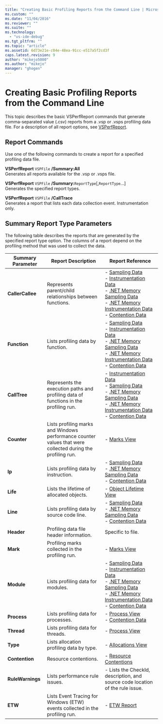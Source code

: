```yaml
---
title: "Creating Basic Profiling Reports from the Command Line | Microsoft Docs"
ms.custom: ""
ms.date: "11/04/2016"
ms.reviewer: ""
ms.suite: ""
ms.technology: 
  - "vs-ide-debug"
ms.tgt_pltfrm: ""
ms.topic: "article"
ms.assetid: 6d73e21e-c04e-48ea-91cc-e517a5f2cd3f
caps.latest.revision: 9
author: "mikejo5000"
ms.author: "mikejo"
manager: "ghogen"
---
```

# Creating Basic Profiling Reports from the Command Line
This topic describes the basic VSPerfReport commands that generate comma-separated value (.csv) reports from a .vsp or .vsps profiling data file. For a description of all report options, see [VSPerfReport](../profiling/vsperfreport.md).  
  
## Report Commands  
 Use one of the following commands to create a report for a specified profiling data file.  
  
 **VSPerfReport** `VSPFile` **/Summary:All**  
 Generates all reports available for the .vsp or .vsps file.  
  
 **VSPerfReport** `VSPFile` **/Summary:**`ReportType`[,`ReportType`...]  
 Generates the specified report types.  
  
 **VSPerfReport** `VSPFile` **/CallTrace**  
 Generates a report that lists each data collection event. Instrumentation only.  
  
## Summary Report Type Parameters  
 The following table describes the reports that are generated by the specified report type option. The columns of a report depend on the profiling method that was used to collect the data.  
  
|Summary Parameter|Report Description|Report Reference|  
|-----------------------|------------------------|----------------------|  
|**CallerCallee**|Represents parent/child relationships between functions.|-   [Sampling Data](../profiling/caller-callee-view-sampling-data.md)<br />-   [Instrumentation Data](../profiling/caller-callee-view-instrumentation-data.md)<br />-   [.NET Memory Sampling Data](../profiling/caller-callee-view-dotnet-memory-sampling-data.md)<br />-   [.NET Memory Instrumentation Data](../profiling/caller-callee-view-net-memory-instrumentation-data.md)<br />-   [Contention Data](../profiling/caller-callee-view-contention-data.md)|  
|**Function**|Lists profiling data by function.|-   [Sampling Data](../profiling/functions-view-sampling-data.md)<br />-   [Instrumentation Data](../profiling/functions-view-instrumentation-data.md)<br />-   [.NET Memory Sampling Data](../profiling/functions-view-dotnet-memory-sampling-data.md)<br />-   [.NET Memory Instrumentation Data](../profiling/functions-view-dotnet-memory-instrumentation-data.md)<br />-   [Contention Data](../profiling/functions-view-contention-data.md)|  
|**CallTree**|Represents the execution paths and profiling data of functions in the profiling run.|-   [Instrumentation Data](../profiling/call-tree-view-instrumentation-data.md)<br />-   [Sampling Data](../profiling/call-tree-view-sampling-data.md)<br />-   [.NET Memory Sampling Data](../profiling/call-tree-view-dotnet-memory-sampling-data.md)<br />-   [.NET Memory Instrumentation Data](../profiling/call-tree-view-dotnet-memory-instrumentation-data.md)<br />-   [Contention Data](../profiling/call-tree-view-contention-data.md)|  
|**Counter**|Lists profiling marks and Windows performance counter values that were collected during the profiling run.|-   [Marks View](../profiling/marks-view.md)|  
|**Ip**|Lists profiling data by instruction.|-   [Sampling Data](../profiling/instruction-pointers-ips-view-sampling-data.md)<br />-   [.NET Memory Sampling Data](../profiling/instruction-pointers-ips-view-dotnet-memory-sampling-data.md)<br />-   [Contention Data](../profiling/instruction-pointers-ips-view-contention-data.md)|  
|**Life**|Lists the lifetime of allocated objects.|-   [Object Lifetime View](../profiling/object-lifetime-view.md)|  
|**Line**|Lists profiling data by source code line.|-   [Sampling Data](../profiling/lines-view-sampling-data.md)<br />-   [.NET Memory Sampling Data](../profiling/lines-view-dotnet-memory-sampling-data.md)<br />-   [Contention Data](../profiling/lines-view-contention-data.md)|  
|**Header**|Profiling data file header information.|Specific to file.|  
|**Mark**|Profiling marks collected in the profiling run.|-   [Marks View](../profiling/marks-view.md)|  
|**Module**|Lists profiling data for modules.|-   [Sampling Data](../profiling/modules-view-sampling-data.md)<br />-   [Instrumentation Data](../profiling/modules-view-instrumentation-data.md)<br />-   [.NET Memory Sampling Data](../profiling/modules-view-dotnet-memory-sampling-data.md)<br />-   [.NET Memory Instrumentation Data](../profiling/modules-view-dotnet-memory-instrumentation-data.md)<br />-   [Contention Data](../profiling/modules-view-contention-data.md)|  
|**Process**|Lists profiling data for processes.|-   [Process View](../profiling/process-view.md)<br />-   [Contention Data](../profiling/process-view-contention-data.md)|  
|**Thread**|Lists profiling data for threads.|-   [Process View](../profiling/process-view.md)|  
|**Type**|Lists allocation profiling data by type.|-   [Allocations View](../profiling/dotnet-memory-allocations-view.md)|  
|**Contention**|Resource contentions.|-   [Resource Contentions](../profiling/resource-contentions-view-contention-data.md)|  
|**RuleWarnings**|Lists performance rule issues.|-   Lists the CheckId, description, and source code location of the rule issue.|  
|**ETW**|Lists Event Tracing for Windows (ETW) events collected in the profiling run.|-   [ETW Report](../profiling/event-tracing-for-windows-etw-report.md)|